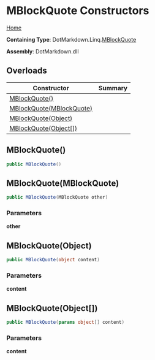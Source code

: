 # MBlockQuote Constructors

[Home](../../../../README.md#_top)

**Containing Type**: DotMarkdown\.Linq\.[MBlockQuote](../README.md#_top)

**Assembly**: DotMarkdown\.dll

## Overloads

| Constructor | Summary |
| ----------- | ------- |
| [MBlockQuote()](#DotMarkdown_Linq_MBlockQuote__ctor) | |
| [MBlockQuote(MBlockQuote)](#DotMarkdown_Linq_MBlockQuote__ctor_DotMarkdown_Linq_MBlockQuote_) | |
| [MBlockQuote(Object)](#DotMarkdown_Linq_MBlockQuote__ctor_System_Object_) | |
| [MBlockQuote(Object\[\])](#DotMarkdown_Linq_MBlockQuote__ctor_System_Object___) | |

## MBlockQuote\(\) <a name="DotMarkdown_Linq_MBlockQuote__ctor"></a>

```csharp
public MBlockQuote()
```

## MBlockQuote\(MBlockQuote\) <a name="DotMarkdown_Linq_MBlockQuote__ctor_DotMarkdown_Linq_MBlockQuote_"></a>

```csharp
public MBlockQuote(MBlockQuote other)
```

### Parameters

**other**

## MBlockQuote\(Object\) <a name="DotMarkdown_Linq_MBlockQuote__ctor_System_Object_"></a>

```csharp
public MBlockQuote(object content)
```

### Parameters

**content**

## MBlockQuote\(Object\[\]\) <a name="DotMarkdown_Linq_MBlockQuote__ctor_System_Object___"></a>

```csharp
public MBlockQuote(params object[] content)
```

### Parameters

**content**
